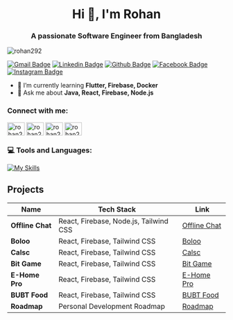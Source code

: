 <h1 align="center">Hi 👋, I'm Rohan</h1>
<h3 align="center">A passionate Software Engineer from Bangladesh</h3>

<p align="left"> <img src="https://komarev.com/ghpvc/?username=rohan292&label=Profile%20views&color=0e75b6&style=flat&count=1200" alt="rohan292" /> </p>

[![Gmail Badge](https://img.shields.io/badge/-rohan.rusho@gmail.com-c14438?style=flat&logo=Gmail&logoColor=white&link=mailto:rohan.rusho@gmail.com)](mailto:rohan.rusho@gmail.com) 
[![Linkedin Badge](https://img.shields.io/badge/-Rohan_Rusho-0072b1?style=flat&logo=Linkedin&logoColor=white&link=https://www.linkedin.com/in/rohan-rusho/)](https://www.linkedin.com/in/rohan-rusho/) 
[![Github Badge](https://img.shields.io/badge/-Rohan-Rusho-grey?style=flat&logo=github&logoColor=white&link=https://github.com/rohan-rusho/)](https://github.com/rohan-rusho/) 
[![Facebook Badge](https://img.shields.io/badge/-Rohan-Rusho-1877F2?style=flat&logo=Facebook&logoColor=white&link=https://facebook.com/eita.rohan)](https://facebook.com/eita.rohan) 
[![Instagram Badge](https://img.shields.io/badge/-Rohan-Rusho-E4405F?style=flat&logo=Instagram&logoColor=white&link=https://instagram.com/rohan.rusho)](https://instagram.com/rohan.rusho)

- 🌱 I’m currently learning **Flutter, Firebase, Docker**
- 💬 Ask me about **Java, React, Firebase, Node.js**

<h3 align="left">Connect with me:</h3>
<p align="left">
<a href="https://twitter.com/rohan292" target="blank"><img align="center" src="https://raw.githubusercontent.com/rahuldkjain/github-profile-readme-generator/master/src/images/icons/Social/twitter.svg" alt="rohan292" height="30" width="40" /></a>
<a href="https://linkedin.com/in/rohan-rusho" target="blank"><img align="center" src="https://raw.githubusercontent.com/rahuldkjain/github-profile-readme-generator/master/src/images/icons/Social/linked-in-alt.svg" alt="rohan292" height="30" width="40" /></a>
<a href="https://www.codechef.com/users/rohan_rusho" target="blank"><img align="center" src="https://cdn.jsdelivr.net/npm/simple-icons@3.1.0/icons/codechef.svg" alt="rohan292" height="30" width="40" /></a>
<a href="https://codeforces.com/profile/rohan292" target="blank"><img align="center" src="https://raw.githubusercontent.com/rahuldkjain/github-profile-readme-generator/master/src/images/icons/Social/codeforces.svg" alt="rohan292" height="30" width="40" /></a>
</p>

### 💻 Tools and Languages:
[![My Skills](https://skillicons.dev/icons?i=python,java,js,ts,git,flutter,react,nextjs,nodejs,postgres,cloudflare,express,mongodb,docker,ubuntu,figma)](github.com/rohan292)

## Projects

| Name                | Tech Stack                                                                                   | Link                                      |
|---------------------|-----------------------------------------------------------------------------------------------|-------------------------------------------|
| **Offline Chat**     | React, Firebase, Node.js, Tailwind CSS                                                       | [Offline Chat](https://offlinechat.netlify.app/) |
| **Boloo**            | React, Firebase, Tailwind CSS                                                                 | [Boloo](https://boloo.netlify.app/)       |
| **Calsc**            | React, Firebase, Tailwind CSS                                                                 | [Calsc](https://calsc.netlify.app/)       |
| **Bit Game**         | React, Firebase, Tailwind CSS                                                                 | [Bit Game](https://bit-game.netlify.app/) |
| **E-Home Pro**       | React, Firebase, Tailwind CSS                                                                 | [E-Home Pro](https://e-home-pro.netlify.app/) |
| **BUBT Food**        | React, Firebase, Tailwind CSS                                                                 | [BUBT Food](https://bubt-food.netlify.app/) |
| **Roadmap**          | Personal Development Roadmap                                                                  | [Roadmap](https://roadmap.sh/u/rusho)    |

